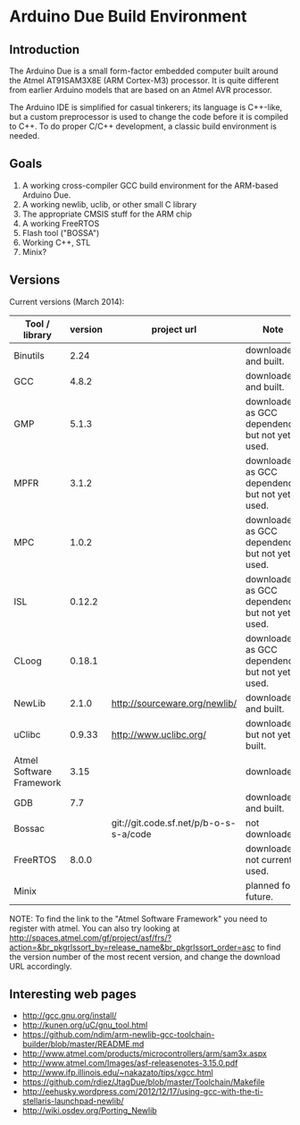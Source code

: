 
Arduino Due Build Environment
=============================

Introduction
------------

The Arduino Due is a small form-factor embedded computer built around the Atmel AT91SAM3X8E (ARM Cortex-M3) processor.
It is quite different from earlier Arduino models that are based on an Atmel AVR processor.

The Arduino IDE is simplified for casual tinkerers; its language is C++-like, but a custom preprocessor is used to
change the code before it is compiled to C++. To do proper C/C++ development, a classic build environment is
needed.

Goals
-----

1. A working cross-compiler GCC build environment for the ARM-based Arduino Due.
2. A working newlib, uclib, or other small C library
3. The appropriate CMSIS stuff for the ARM chip
4. A working FreeRTOS
5. Flash tool ("BOSSA")
6. Working C++, STL
7. Minix?

Versions
--------

Current versions (March 2014):

| Tool / library           | version | project url                            | Note                                            |
---------------------------|---------|----------------------------------------|------------------------------------------------ |
| Binutils                 | 2.24    |                                        | downloaded and built.                           |
| GCC                      | 4.8.2   |                                        | downloaded and built.                           |
| GMP                      | 5.1.3   |                                        | downloaded as GCC dependency, but not yet used. |
| MPFR                     | 3.1.2   |                                        | downloaded as GCC dependency, but not yet used. |
| MPC                      | 1.0.2   |                                        | downloaded as GCC dependency, but not yet used. |
| ISL                      | 0.12.2  |                                        | downloaded as GCC dependency, but not yet used. |
| CLoog                    | 0.18.1  |                                        | downloaded as GCC dependency, but not yet used. |
| NewLib                   | 2.1.0   | http://sourceware.org/newlib/          | downloaded and built.                           |
| uClibc                   | 0.9.33  | http://www.uclibc.org/                 | downloaded but not yet built.                   |
| Atmel Software Framework | 3.15    |                                        | downloaded.                                     |
| GDB                      | 7.7     |                                        | downloaded and built.                           |
| Bossac                   |         | git://git.code.sf.net/p/b-o-s-s-a/code | not downloaded.                                 |
| FreeRTOS                 | 8.0.0   |                                        | downloaded, not currently used.                 |
| Minix                    |         |                                        | planned for future.                             |

NOTE: To find the link to the "Atmel Software Framework" you need to register with atmel. You can also try looking at
      http://spaces.atmel.com/gf/project/asf/frs/?action=&br_pkgrlssort_by=release_name&br_pkgrlssort_order=asc to
      find the version number of the most recent version, and change the download URL accordingly.

Interesting web pages
---------------------

* http://gcc.gnu.org/install/
* http://kunen.org/uC/gnu_tool.html
* https://github.com/ndim/arm-newlib-gcc-toolchain-builder/blob/master/README.md
* http://www.atmel.com/products/microcontrollers/arm/sam3x.aspx
* http://www.atmel.com/Images/asf-releasenotes-3.15.0.pdf
* http://www.ifp.illinois.edu/~nakazato/tips/xgcc.html
* https://github.com/rdiez/JtagDue/blob/master/Toolchain/Makefile
* http://eehusky.wordpress.com/2012/12/17/using-gcc-with-the-ti-stellaris-launchpad-newlib/
* http://wiki.osdev.org/Porting_Newlib
